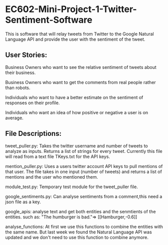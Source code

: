 # EC602-Mini-Project-1-Twitter-Sentiment-Software
This is software that will relay tweets from Twitter to the Google Natural Language API and provide the user with the sentiment of the tweet.

## User Stories:
Business Owners who want to see the relative sentiment of tweets about their business.

Business Owners who want to get the comments from real people rather than robots.

Individuals who want to have a better estimate on the sentiment of responses on their profile. 

Individuals who want an idea of how positive or negative a user is on average. 



## File Descriptions:

tweet_puller.py: Takes the twitter username and number of tweets to analyze as inputs. Returns a list of strings for every tweet. Currently this file will read from a text file TKeys.txt for the API keys. 

mention_puller.py: Uses a users twitter account API keys to pull mentions of that user. The file takes in one input (number of tweets) and returns a list of mentions and the user who mentioned them. 

module_test.py: Temporary test module for the tweet_puller file. 

google_sentiments.py: Can analyse sentiments from a comment,this need a json file as a key.

google_apis: analyse text and get both entities and the senmtients of the entities.
        such as: "The humburger is bad."=> [[Hamburger,-0.6]]
        
analyse_functions: At first we use this functions to combine the entities with the same name. But last week we found the Natural Language API was updated and we don't need to use this function to combine anymore.


